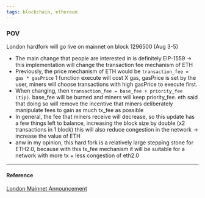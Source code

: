 ```yaml
---
tags: blockchain, ethereum
---
```


### POV

London hardfork will go live on mainnet on block 1296500 (Aug 3-5)

- The main change that people are interested in is definitely EIP-1559 -> this
  implementation will change the transaction fee mechanism of ETH
- Previously, the price mechanism of ETH would be
  `transaction_fee = gas * gasPrice` 1 function execute will cost X gas,
  gasPrice is set by the user, miners will choose transactions with high
  gasPrice to execute first.
- When changing, then `transaction_fee = base_fee + priority_fee (tip)`.
  base_fee will be burned and miners will keep priority_fee. eth said that doing
  so will remove the incentive that miners deliberately manipulate fees to gain
  as much tx_fee as possible
- In general, the fee that miners receive will decrease, so this update has a
  few things left to balance, increasing the block size by double (x2
  transactions in 1 block) this will also reduce congestion in the network ->
  increase the value of ETH
- anw in my opinion, this hard fork is a relatively large stepping stone for
  ETH2.0, because with this tx_fee mechanism it will be suitable for a network
  with more tx + less congestion of eth2.0

---

#### Reference

[London Mainnet Announcement](https://blog.ethereum.org/2021/07/15/london-mainnet-announcement/)
